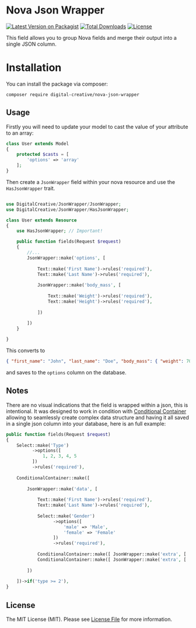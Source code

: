 # Nova Json Wrapper

[![Latest Version on Packagist](https://img.shields.io/packagist/v/digital-creative/nova-json-wrapper)](https://packagist.org/packages/digital-creative/nova-json-wrapper)
[![Total Downloads](https://img.shields.io/packagist/dt/digital-creative/nova-json-wrapper)](https://packagist.org/packages/digital-creative/nova-json-wrapper)
[![License](https://img.shields.io/packagist/l/digital-creative/nova-json-wrapper)](https://github.com/dcasia/nova-json-wrapper/blob/master/LICENSE)

This field allows you to group Nova fields and merge their output into a single JSON column.

# Installation

You can install the package via composer:

```
composer require digital-creative/nova-json-wrapper
```

## Usage

Firstly you will need to update your model to cast the value of your attribute to an array:

```php
class User extends Model
{
    protected $casts = [
        'options' => 'array'
    ];
}
```

Then create a `JsonWrapper` field within your nova resource and use the `HasJsonWrapper` trait.

```php

use DigitalCreative/JsonWrapper/JsonWrapper;
use DigitalCreative/JsonWrapper/HasJsonWrapper;

class User extends Resource
{
    use HasJsonWrapper; // Important!

    public function fields(Request $request)
    {
        //...
        JsonWrapper::make('options', [
        
            Text::make('First Name')->rules('required'),
            Text::make('Last Name')->rules('required'),
        
            JsonWrapper::make('body_mass', [
        
                Text::make('Weight')->rules('required'),
                Text::make('Height')->rules('required'),
               
            ])
        
        ])
    }

}

```

This converts to

```json
{ "first_name": "John", "last_name": "Doe", "body_mass": { "weight": 70, "height": 180 } }
```

and saves to the `options` column on the database.

## Notes

There are no visual indications that the field is wrapped within a json, this is intentional. It was designed to work 
in condition with [Conditional Container](https://github.com/dcasia/conditional-container) allowing to seamlessly
create complex data structure and having it all saved in a single json column into your database, here is an full example:

```php
public function fields(Request $request)
{
    Select::make('Type')
          ->options([
              1, 2, 3, 4, 5
          ])
          ->rules('required'),
    
    ConditionalContainer::make([
    
        JsonWrapper::make('data', [
    
            Text::make('First Name')->rules('required'),
            Text::make('Last Name')->rules('required'),
    
            Select::make('Gender')
                  ->options([
                      'male' => 'Male',
                      'female' => 'Female'
                  ])
                  ->rules('required'),
    
            ConditionalContainer::make([ JsonWrapper::make('extra', [ ... ]) ])->if('gender === male'),
            ConditionalContainer::make([ JsonWrapper::make('extra', [ ... ]) ])->if('gender === female'),
    
        ])
    
    ])->if('type >= 2'),
}
```

## License

The MIT License (MIT). Please see [License File](https://raw.githubusercontent.com/dcasia/nova-json-wrapper/master/LICENSE) for more information.
